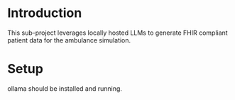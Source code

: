 # Introduction
This sub-project leverages locally hosted LLMs to generate FHIR compliant patient data for the ambulance simulation.

# Setup
ollama should be installed and running.

